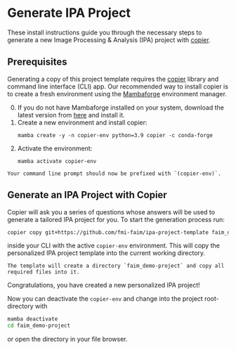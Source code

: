 # Generate IPA Project
These install instructions guide you through the necessary steps to generate a new Image Processing & Analysis (IPA) project with [copier](https://copier.readthedocs.io/en/stable/).

## Prerequisites
Generating a copy of this project template requires the [copier](https://copier.readthedocs.io/en/stable/) library and command line interface (CLI) app.
Our recommended way to install copier is to create a fresh environment using the [Mambaforge](https://conda-forge.org/miniforge/) environment manager.

0. If you do not have Mambaforge installed on your system, download the latest version from [here](https://conda-forge.org/miniforge/) and install it.
1. Create a new environment and install copier:</br>
    ```
    mamba create -y -n copier-env python=3.9 copier -c conda-forge
    ```
2. Activate the environment:</br>
    ```
    mamba activate copier-env
    ```

```{note}
Your command line prompt should now be prefixed with `(copier-env)`.
```

## Generate an IPA Project with Copier
Copier will ask you a series of questions whose answers will be used to generate a tailored IPA project for you.
To start the generation process run:

```bash
copier copy git+https://github.com/fmi-faim/ipa-project-template faim_demo-project
```

inside your CLI with the active `copier-env` environment.
This will copy the personalized IPA project template into the current working directory.

```{note}
The template will create a directory `faim_demo-project` and copy all required files into it.
```

Congratulations, you have created a new personalized IPA project!

Now you can deactivate the `copier-env` and change into the project root-directory with

```bash
mamba deactivate
cd faim_demo-project
```

or open the directory in your file browser.
